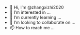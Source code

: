 - 👋 Hi, I’m @zhangxizhi2020
- 👀 I’m interested in ...
- 🌱 I’m currently learning ...
- 💞️ I’m looking to collaborate on ...
- 📫 How to reach me ...

<!---
zhangxizhi2020/zhangxizhi2020 is a ✨ special ✨ repository because its `README.md` (this file) appears on your GitHub profile.
You can click the Preview link to take a look at your changes.
--->
